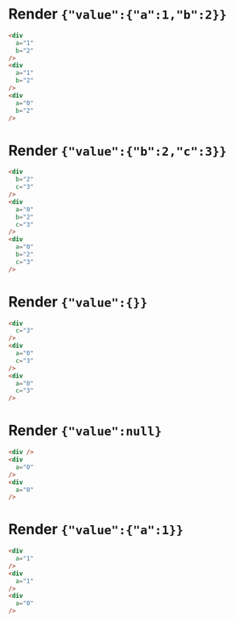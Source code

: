 # Render `{"value":{"a":1,"b":2}}`

```html
<div
  a="1"
  b="2"
/>
<div
  a="1"
  b="2"
/>
<div
  a="0"
  b="2"
/>
```


# Render `{"value":{"b":2,"c":3}}`

```html
<div
  b="2"
  c="3"
/>
<div
  a="0"
  b="2"
  c="3"
/>
<div
  a="0"
  b="2"
  c="3"
/>
```


# Render `{"value":{}}`

```html
<div
  c="3"
/>
<div
  a="0"
  c="3"
/>
<div
  a="0"
  c="3"
/>
```


# Render `{"value":null}`

```html
<div />
<div
  a="0"
/>
<div
  a="0"
/>
```


# Render `{"value":{"a":1}}`

```html
<div
  a="1"
/>
<div
  a="1"
/>
<div
  a="0"
/>
```
